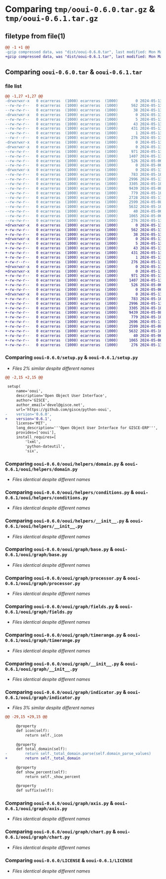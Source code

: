 # Comparing `tmp/ooui-0.6.0.tar.gz` & `tmp/ooui-0.6.1.tar.gz`

## filetype from file(1)

```diff
@@ -1 +1 @@
-gzip compressed data, was "dist/ooui-0.6.0.tar", last modified: Mon May 13 15:06:54 2024, max compression
+gzip compressed data, was "dist/ooui-0.6.1.tar", last modified: Mon May 13 15:30:15 2024, max compression
```

## Comparing `ooui-0.6.0.tar` & `ooui-0.6.1.tar`

### file list

```diff
@@ -1,27 +1,27 @@
-drwxrwxr-x   0 ecarreras  (1000) ecarreras  (1000)        0 2024-05-13 15:06:54.000000 ooui-0.6.0/
--rw-rw-r--   0 ecarreras  (1000) ecarreras  (1000)      562 2024-05-13 15:06:21.000000 ooui-0.6.0/setup.py
--rw-rw-r--   0 ecarreras  (1000) ecarreras  (1000)       38 2024-05-13 15:06:54.000000 ooui-0.6.0/setup.cfg
-drwxrwxr-x   0 ecarreras  (1000) ecarreras  (1000)        0 2024-05-13 15:06:54.000000 ooui-0.6.0/ooui.egg-info/
--rw-rw-r--   0 ecarreras  (1000) ecarreras  (1000)        5 2024-05-13 15:06:54.000000 ooui-0.6.0/ooui.egg-info/top_level.txt
--rw-rw-r--   0 ecarreras  (1000) ecarreras  (1000)       43 2024-05-13 15:06:54.000000 ooui-0.6.0/ooui.egg-info/requires.txt
--rw-rw-r--   0 ecarreras  (1000) ecarreras  (1000)      431 2024-05-13 15:06:54.000000 ooui-0.6.0/ooui.egg-info/SOURCES.txt
--rw-rw-r--   0 ecarreras  (1000) ecarreras  (1000)        1 2024-05-13 15:06:54.000000 ooui-0.6.0/ooui.egg-info/dependency_links.txt
--rw-r--r--   0 ecarreras  (1000) ecarreras  (1000)      276 2024-05-13 15:06:54.000000 ooui-0.6.0/ooui.egg-info/PKG-INFO
-drwxrwxr-x   0 ecarreras  (1000) ecarreras  (1000)        0 2024-05-13 15:06:54.000000 ooui-0.6.0/ooui/
-drwxrwxr-x   0 ecarreras  (1000) ecarreras  (1000)        0 2024-05-13 15:06:54.000000 ooui-0.6.0/ooui/helpers/
--rw-rw-r--   0 ecarreras  (1000) ecarreras  (1000)      971 2024-05-13 14:52:41.000000 ooui-0.6.0/ooui/helpers/domain.py
--rw-rw-r--   0 ecarreras  (1000) ecarreras  (1000)     1407 2024-05-13 14:13:20.000000 ooui-0.6.0/ooui/helpers/conditions.py
--rw-rw-r--   0 ecarreras  (1000) ecarreras  (1000)      526 2024-05-06 17:19:46.000000 ooui-0.6.0/ooui/helpers/__init__.py
--rw-rw-r--   0 ecarreras  (1000) ecarreras  (1000)        0 2024-05-06 16:22:58.000000 ooui-0.6.0/ooui/__init__.py
-drwxrwxr-x   0 ecarreras  (1000) ecarreras  (1000)        0 2024-05-13 15:06:54.000000 ooui-0.6.0/ooui/graph/
--rw-rw-r--   0 ecarreras  (1000) ecarreras  (1000)      783 2024-05-10 12:49:23.000000 ooui-0.6.0/ooui/graph/base.py
--rw-rw-r--   0 ecarreras  (1000) ecarreras  (1000)     2996 2024-05-13 15:00:24.000000 ooui-0.6.0/ooui/graph/processor.py
--rw-rw-r--   0 ecarreras  (1000) ecarreras  (1000)     3305 2024-05-10 12:09:54.000000 ooui-0.6.0/ooui/graph/fields.py
--rw-rw-r--   0 ecarreras  (1000) ecarreras  (1000)     9439 2024-05-08 12:28:50.000000 ooui-0.6.0/ooui/graph/timerange.py
--rw-rw-r--   0 ecarreras  (1000) ecarreras  (1000)      779 2024-05-10 12:16:14.000000 ooui-0.6.0/ooui/graph/__init__.py
--rw-rw-r--   0 ecarreras  (1000) ecarreras  (1000)     2728 2024-05-13 15:02:17.000000 ooui-0.6.0/ooui/graph/indicator.py
--rw-rw-r--   0 ecarreras  (1000) ecarreras  (1000)     2599 2024-05-08 10:59:34.000000 ooui-0.6.0/ooui/graph/axis.py
--rw-rw-r--   0 ecarreras  (1000) ecarreras  (1000)     5632 2024-05-10 12:48:45.000000 ooui-0.6.0/ooui/graph/chart.py
--rw-rw-r--   0 ecarreras  (1000) ecarreras  (1000)       40 2024-05-06 16:18:58.000000 ooui-0.6.0/README.md
--rw-rw-r--   0 ecarreras  (1000) ecarreras  (1000)     1065 2024-05-06 16:18:58.000000 ooui-0.6.0/LICENSE
--rw-rw-r--   0 ecarreras  (1000) ecarreras  (1000)      276 2024-05-13 15:06:54.000000 ooui-0.6.0/PKG-INFO
+drwxrwxr-x   0 ecarreras  (1000) ecarreras  (1000)        0 2024-05-13 15:30:15.000000 ooui-0.6.1/
+-rw-rw-r--   0 ecarreras  (1000) ecarreras  (1000)      562 2024-05-13 15:29:49.000000 ooui-0.6.1/setup.py
+-rw-rw-r--   0 ecarreras  (1000) ecarreras  (1000)       38 2024-05-13 15:30:15.000000 ooui-0.6.1/setup.cfg
+drwxrwxr-x   0 ecarreras  (1000) ecarreras  (1000)        0 2024-05-13 15:30:15.000000 ooui-0.6.1/ooui.egg-info/
+-rw-rw-r--   0 ecarreras  (1000) ecarreras  (1000)        5 2024-05-13 15:30:15.000000 ooui-0.6.1/ooui.egg-info/top_level.txt
+-rw-rw-r--   0 ecarreras  (1000) ecarreras  (1000)       43 2024-05-13 15:30:15.000000 ooui-0.6.1/ooui.egg-info/requires.txt
+-rw-rw-r--   0 ecarreras  (1000) ecarreras  (1000)      431 2024-05-13 15:30:15.000000 ooui-0.6.1/ooui.egg-info/SOURCES.txt
+-rw-rw-r--   0 ecarreras  (1000) ecarreras  (1000)        1 2024-05-13 15:30:15.000000 ooui-0.6.1/ooui.egg-info/dependency_links.txt
+-rw-r--r--   0 ecarreras  (1000) ecarreras  (1000)      276 2024-05-13 15:30:15.000000 ooui-0.6.1/ooui.egg-info/PKG-INFO
+drwxrwxr-x   0 ecarreras  (1000) ecarreras  (1000)        0 2024-05-13 15:30:15.000000 ooui-0.6.1/ooui/
+drwxrwxr-x   0 ecarreras  (1000) ecarreras  (1000)        0 2024-05-13 15:30:15.000000 ooui-0.6.1/ooui/helpers/
+-rw-rw-r--   0 ecarreras  (1000) ecarreras  (1000)      971 2024-05-13 14:52:41.000000 ooui-0.6.1/ooui/helpers/domain.py
+-rw-rw-r--   0 ecarreras  (1000) ecarreras  (1000)     1407 2024-05-13 14:13:20.000000 ooui-0.6.1/ooui/helpers/conditions.py
+-rw-rw-r--   0 ecarreras  (1000) ecarreras  (1000)      526 2024-05-06 17:19:46.000000 ooui-0.6.1/ooui/helpers/__init__.py
+-rw-rw-r--   0 ecarreras  (1000) ecarreras  (1000)        0 2024-05-06 16:22:58.000000 ooui-0.6.1/ooui/__init__.py
+drwxrwxr-x   0 ecarreras  (1000) ecarreras  (1000)        0 2024-05-13 15:30:15.000000 ooui-0.6.1/ooui/graph/
+-rw-rw-r--   0 ecarreras  (1000) ecarreras  (1000)      783 2024-05-10 12:49:23.000000 ooui-0.6.1/ooui/graph/base.py
+-rw-rw-r--   0 ecarreras  (1000) ecarreras  (1000)     2996 2024-05-13 15:00:24.000000 ooui-0.6.1/ooui/graph/processor.py
+-rw-rw-r--   0 ecarreras  (1000) ecarreras  (1000)     3305 2024-05-10 12:09:54.000000 ooui-0.6.1/ooui/graph/fields.py
+-rw-rw-r--   0 ecarreras  (1000) ecarreras  (1000)     9439 2024-05-08 12:28:50.000000 ooui-0.6.1/ooui/graph/timerange.py
+-rw-rw-r--   0 ecarreras  (1000) ecarreras  (1000)      779 2024-05-10 12:16:14.000000 ooui-0.6.1/ooui/graph/__init__.py
+-rw-rw-r--   0 ecarreras  (1000) ecarreras  (1000)     2696 2024-05-13 15:27:59.000000 ooui-0.6.1/ooui/graph/indicator.py
+-rw-rw-r--   0 ecarreras  (1000) ecarreras  (1000)     2599 2024-05-08 10:59:34.000000 ooui-0.6.1/ooui/graph/axis.py
+-rw-rw-r--   0 ecarreras  (1000) ecarreras  (1000)     5632 2024-05-10 12:48:45.000000 ooui-0.6.1/ooui/graph/chart.py
+-rw-rw-r--   0 ecarreras  (1000) ecarreras  (1000)       40 2024-05-06 16:18:58.000000 ooui-0.6.1/README.md
+-rw-rw-r--   0 ecarreras  (1000) ecarreras  (1000)     1065 2024-05-06 16:18:58.000000 ooui-0.6.1/LICENSE
+-rw-rw-r--   0 ecarreras  (1000) ecarreras  (1000)      276 2024-05-13 15:30:15.000000 ooui-0.6.1/PKG-INFO
```

### Comparing `ooui-0.6.0/setup.py` & `ooui-0.6.1/setup.py`

 * *Files 2% similar despite different names*

```diff
@@ -2,15 +2,15 @@
 
 setup(
     name='ooui',
     description='Open Object User Interface',
     author='GISCE',
     author_email='devel@gisce.net',
     url='https://github.com/gisce/python-ooui',
-    version='0.6.0',
+    version='0.6.1',
     license='MIT',
     long_description='''Open Object User Interface for GISCE-ERP''',
     provides=['ooui'],
     install_requires=[
         'lxml',
         'python-dateutil',
         'six',
```

### Comparing `ooui-0.6.0/ooui/helpers/domain.py` & `ooui-0.6.1/ooui/helpers/domain.py`

 * *Files identical despite different names*

### Comparing `ooui-0.6.0/ooui/helpers/conditions.py` & `ooui-0.6.1/ooui/helpers/conditions.py`

 * *Files identical despite different names*

### Comparing `ooui-0.6.0/ooui/helpers/__init__.py` & `ooui-0.6.1/ooui/helpers/__init__.py`

 * *Files identical despite different names*

### Comparing `ooui-0.6.0/ooui/graph/base.py` & `ooui-0.6.1/ooui/graph/base.py`

 * *Files identical despite different names*

### Comparing `ooui-0.6.0/ooui/graph/processor.py` & `ooui-0.6.1/ooui/graph/processor.py`

 * *Files identical despite different names*

### Comparing `ooui-0.6.0/ooui/graph/fields.py` & `ooui-0.6.1/ooui/graph/fields.py`

 * *Files identical despite different names*

### Comparing `ooui-0.6.0/ooui/graph/timerange.py` & `ooui-0.6.1/ooui/graph/timerange.py`

 * *Files identical despite different names*

### Comparing `ooui-0.6.0/ooui/graph/__init__.py` & `ooui-0.6.1/ooui/graph/__init__.py`

 * *Files identical despite different names*

### Comparing `ooui-0.6.0/ooui/graph/indicator.py` & `ooui-0.6.1/ooui/graph/indicator.py`

 * *Files 3% similar despite different names*

```diff
@@ -29,15 +29,15 @@
 
     @property
     def icon(self):
         return self._icon
 
     @property
     def total_domain(self):
-        return self._total_domain.parse(self.domain_parse_values)
+        return self._total_domain
 
     @property
     def show_percent(self):
         return self._show_percent
 
     @property
     def suffix(self):
```

### Comparing `ooui-0.6.0/ooui/graph/axis.py` & `ooui-0.6.1/ooui/graph/axis.py`

 * *Files identical despite different names*

### Comparing `ooui-0.6.0/ooui/graph/chart.py` & `ooui-0.6.1/ooui/graph/chart.py`

 * *Files identical despite different names*

### Comparing `ooui-0.6.0/LICENSE` & `ooui-0.6.1/LICENSE`

 * *Files identical despite different names*

